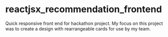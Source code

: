 # reactjsx_recommendation_frontend
Quick responsive front end for hackathon project.
My focus on this project was to create a design with rearrangeable cards for use by my team.
